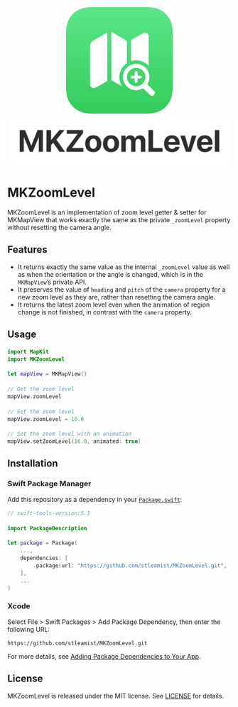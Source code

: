 <p align="center">
    <img src="/Docs/Images/MKZoomLevel-Icon.svg">
    <img src="/Docs/Images/MKZoomLevel-Logotype.svg">
</p>

# MKZoomLevel
MKZoomLevel is an implementation of zoom level getter & setter for MKMapView that works exactly the same as the private `_zoomLevel` property without resetting the camera angle.

## Features
- It returns exactly the same value as the internal `_zoomLevel` value as well as when the orientation or the angle is changed, which is in the `MKMapView`’s private API.
- It preserves the value of `heading` and `pitch` of the `camera` property for a new zoom level as they are, rather than resetting the camera angle.
- It returns the latest zoom level even when the animation of region change is not finished, in contrast with the `camera` property.

## Usage
```swift
import MapKit
import MKZoomLevel

let mapView = MKMapView()

// Get the zoom level
mapView.zoomLevel

// Set the zoom level
mapView.zoomLevel = 16.0

// Set the zoom level with an animation
mapView.setZoomLevel(16.0, animated: true)
```

## Installation
### Swift Package Manager
Add this repository as a dependency in your [`Package.swift`](https://developer.apple.com/documentation/swift_packages/package):

```swift
// swift-tools-version:5.1

import PackageDescription

let package = Package(
    ...,
    dependencies: [
        .package(url: "https://github.com/stleamist/MKZoomLevel.git", .upToNextMajor(from: "1.0.0"))
    ],
    ...
)
```

### Xcode
Select File \> Swift Packages \> Add Package Dependency, then enter the following URL:

```
https://github.com/stleamist/MKZoomLevel.git
```

For more details, see [Adding Package Dependencies to Your App](https://developer.apple.com/documentation/xcode/adding_package_dependencies_to_your_app).

## License
MKZoomLevel is released under the MIT license. See [LICENSE](/LICENSE) for details.
